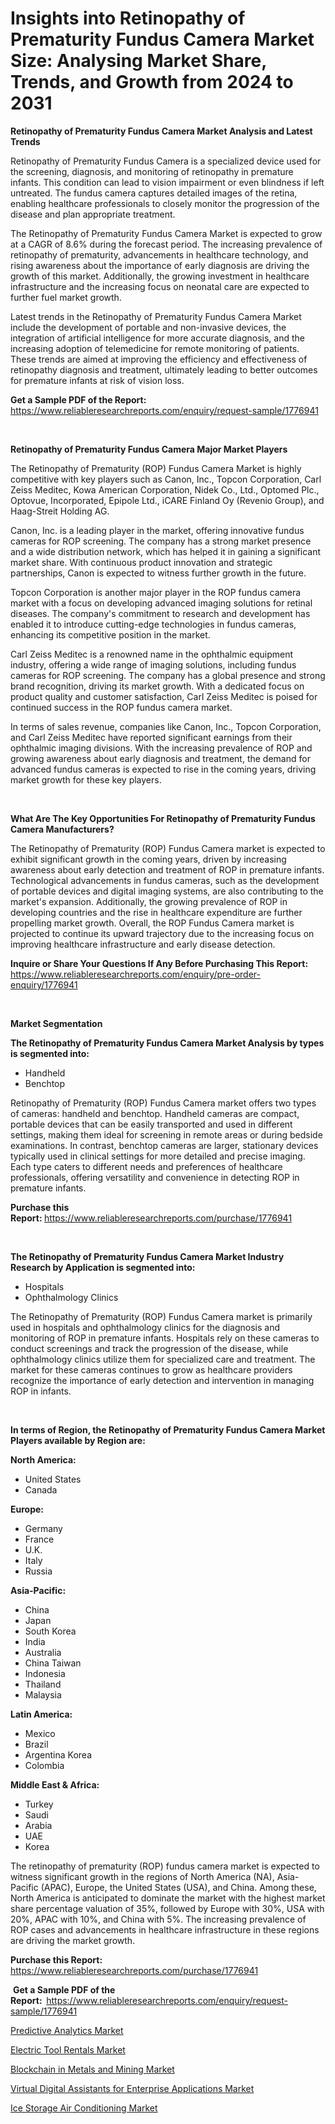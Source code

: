 <p><h1>Insights into Retinopathy of Prematurity Fundus Camera Market Size: Analysing Market Share, Trends, and Growth from 2024 to 2031</h1></p><p><strong>Retinopathy of Prematurity Fundus Camera Market Analysis and Latest Trends</strong></p>
<p><p>Retinopathy of Prematurity Fundus Camera is a specialized device used for the screening, diagnosis, and monitoring of retinopathy in premature infants. This condition can lead to vision impairment or even blindness if left untreated. The fundus camera captures detailed images of the retina, enabling healthcare professionals to closely monitor the progression of the disease and plan appropriate treatment.</p><p>The Retinopathy of Prematurity Fundus Camera Market is expected to grow at a CAGR of 8.6% during the forecast period. The increasing prevalence of retinopathy of prematurity, advancements in healthcare technology, and rising awareness about the importance of early diagnosis are driving the growth of this market. Additionally, the growing investment in healthcare infrastructure and the increasing focus on neonatal care are expected to further fuel market growth.</p><p>Latest trends in the Retinopathy of Prematurity Fundus Camera Market include the development of portable and non-invasive devices, the integration of artificial intelligence for more accurate diagnosis, and the increasing adoption of telemedicine for remote monitoring of patients. These trends are aimed at improving the efficiency and effectiveness of retinopathy diagnosis and treatment, ultimately leading to better outcomes for premature infants at risk of vision loss.</p></p>
<p><strong>Get a Sample PDF of the Report:&nbsp;</strong> <a href="https://www.reliableresearchreports.com/enquiry/request-sample/1776941">https://www.reliableresearchreports.com/enquiry/request-sample/1776941</a></p>
<p>&nbsp;</p>
<p><strong>Retinopathy of Prematurity Fundus Camera Major Market Players</strong></p>
<p><p>The Retinopathy of Prematurity (ROP) Fundus Camera Market is highly competitive with key players such as Canon, Inc., Topcon Corporation, Carl Zeiss Meditec, Kowa American Corporation, Nidek Co., Ltd., Optomed Plc., Optovue, Incorporated, Epipole Ltd., iCARE Finland Oy (Revenio Group), and Haag-Streit Holding AG. </p><p>Canon, Inc. is a leading player in the market, offering innovative fundus cameras for ROP screening. The company has a strong market presence and a wide distribution network, which has helped it in gaining a significant market share. With continuous product innovation and strategic partnerships, Canon is expected to witness further growth in the future.</p><p>Topcon Corporation is another major player in the ROP fundus camera market with a focus on developing advanced imaging solutions for retinal diseases. The company's commitment to research and development has enabled it to introduce cutting-edge technologies in fundus cameras, enhancing its competitive position in the market.</p><p>Carl Zeiss Meditec is a renowned name in the ophthalmic equipment industry, offering a wide range of imaging solutions, including fundus cameras for ROP screening. The company has a global presence and strong brand recognition, driving its market growth. With a dedicated focus on product quality and customer satisfaction, Carl Zeiss Meditec is poised for continued success in the ROP fundus camera market.</p><p>In terms of sales revenue, companies like Canon, Inc., Topcon Corporation, and Carl Zeiss Meditec have reported significant earnings from their ophthalmic imaging divisions. With the increasing prevalence of ROP and growing awareness about early diagnosis and treatment, the demand for advanced fundus cameras is expected to rise in the coming years, driving market growth for these key players.</p></p>
<p>&nbsp;</p>
<p><strong>What Are The Key Opportunities For Retinopathy of Prematurity Fundus Camera Manufacturers?</strong></p>
<p><p>The Retinopathy of Prematurity (ROP) Fundus Camera market is expected to exhibit significant growth in the coming years, driven by increasing awareness about early detection and treatment of ROP in premature infants. Technological advancements in fundus cameras, such as the development of portable devices and digital imaging systems, are also contributing to the market's expansion. Additionally, the growing prevalence of ROP in developing countries and the rise in healthcare expenditure are further propelling market growth. Overall, the ROP Fundus Camera market is projected to continue its upward trajectory due to the increasing focus on improving healthcare infrastructure and early disease detection.</p></p>
<p><strong>Inquire or Share Your Questions If Any Before Purchasing This Report:</strong> <a href="https://www.reliableresearchreports.com/enquiry/pre-order-enquiry/1776941">https://www.reliableresearchreports.com/enquiry/pre-order-enquiry/1776941</a></p>
<p>&nbsp;</p>
<p><strong>Market Segmentation</strong></p>
<p><strong>The Retinopathy of Prematurity Fundus Camera Market Analysis by types is segmented into:</strong></p>
<p><ul><li>Handheld</li><li>Benchtop</li></ul></p>
<p><p>Retinopathy of Prematurity (ROP) Fundus Camera market offers two types of cameras: handheld and benchtop. Handheld cameras are compact, portable devices that can be easily transported and used in different settings, making them ideal for screening in remote areas or during bedside examinations. In contrast, benchtop cameras are larger, stationary devices typically used in clinical settings for more detailed and precise imaging. Each type caters to different needs and preferences of healthcare professionals, offering versatility and convenience in detecting ROP in premature infants.</p></p>
<p><strong>Purchase this Report:&nbsp;</strong><a href="https://www.reliableresearchreports.com/purchase/1776941">https://www.reliableresearchreports.com/purchase/1776941</a></p>
<p>&nbsp;</p>
<p><strong>The Retinopathy of Prematurity Fundus Camera Market Industry Research by Application is segmented into:</strong></p>
<p><ul><li>Hospitals</li><li>Ophthalmology Clinics</li></ul></p>
<p><p>The Retinopathy of Prematurity (ROP) Fundus Camera market is primarily used in hospitals and ophthalmology clinics for the diagnosis and monitoring of ROP in premature infants. Hospitals rely on these cameras to conduct screenings and track the progression of the disease, while ophthalmology clinics utilize them for specialized care and treatment. The market for these cameras continues to grow as healthcare providers recognize the importance of early detection and intervention in managing ROP in infants.</p></p>
<p>&nbsp;</p>
<p><strong>In terms of Region, the Retinopathy of Prematurity Fundus Camera Market Players available by Region are:</strong></p>
<p>
    <p> <strong> North America: </strong>
        <ul>
            <li>United States</li>
            <li>Canada</li>
        </ul>
        </p> 
    <p> <strong> Europe: </strong>
        <ul>
            <li>Germany</li>
            <li>France</li>
            <li>U.K.</li>
            <li>Italy</li>
            <li>Russia</li>
        </ul>
        </p> 
    <p> <strong> Asia-Pacific: </strong>
        <ul>
            <li>China</li>
            <li>Japan</li>
            <li>South Korea</li>
            <li>India</li>
            <li>Australia</li>
            <li>China Taiwan</li>
            <li>Indonesia</li>
            <li>Thailand</li>
            <li>Malaysia</li>
        </ul>
        </p> 
    <p> <strong> Latin America: </strong>
        <ul>
            <li>Mexico</li>
            <li>Brazil</li>
            <li>Argentina Korea</li>
            <li>Colombia</li>
        </ul>
        </p> 
    <p> <strong> Middle East & Africa: </strong>
        <ul>
            <li>Turkey</li>
            <li>Saudi</li>
            <li>Arabia</li>
            <li>UAE</li>
            <li>Korea</li>
        </ul>
    </p>
    </p>
<p><p>The retinopathy of prematurity (ROP) fundus camera market is expected to witness significant growth in the regions of North America (NA), Asia-Pacific (APAC), Europe, the United States (USA), and China. Among these, North America is anticipated to dominate the market with the highest market share percentage valuation of 35%, followed by Europe with 30%, USA with 20%, APAC with 10%, and China with 5%. The increasing prevalence of ROP cases and advancements in healthcare infrastructure in these regions are driving the market growth.</p></p>
<p><strong>Purchase this Report: </strong><a href="https://www.reliableresearchreports.com/purchase/1776941">https://www.reliableresearchreports.com/purchase/1776941</a></p>
<p>&nbsp;<strong>Get a Sample PDF of the Report:&nbsp;&nbsp;</strong><a href="https://www.reliableresearchreports.com/enquiry/request-sample/1776941">https://www.reliableresearchreports.com/enquiry/request-sample/1776941</a></p>
<p><strong></strong></p>
<p><p><a href="https://medium.com/@evertkohler82/predictive-analytics-market-analysis-its-cagr-market-segmentation-and-global-industry-overview-3effde0bfac1">Predictive Analytics Market</a></p><p><a href="https://medium.com/@karleeprice2004/electric-tool-rentals-market-analysis-its-cagr-market-segmentation-and-global-industry-overview-7ded4a0556f3">Electric Tool Rentals Market</a></p><p><a href="https://medium.com/@kavonhansen/analyzing-blockchain-in-metals-and-mining-market-global-industry-perspective-and-forecast-2024-to-f23348e80831">Blockchain in Metals and Mining Market</a></p><p><a href="https://medium.com/@kavonhansen/virtual-digital-assistants-for-enterprise-applications-market-size-cagr-trends-2024-2030-fb54e1023860">Virtual Digital Assistants for Enterprise Applications Market</a></p><p><a href="https://medium.com/@karleeprice2004/ice-storage-air-conditioning-market-insight-market-trends-growth-forecasted-from-2024-to-2031-78600e2ed8f7">Ice Storage Air Conditioning Market</a></p></p>